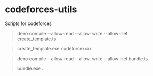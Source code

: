 # codeforces-utils
Scripts for codeforces

> deno compile --allow-read --allow-write --allow-net create_template.ts

> create_template.exe codeforcexxxx

> deno compile --allow-read --allow-write --allow-net bundle.ts

> bundle.exe .
